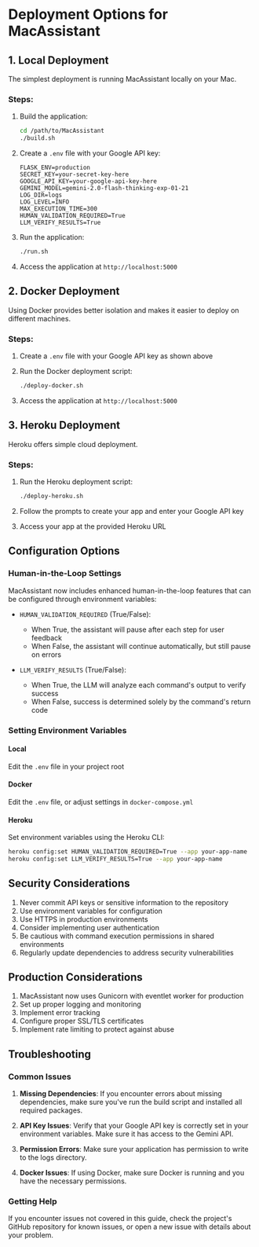 # Deployment Options for MacAssistant

## 1. Local Deployment

The simplest deployment is running MacAssistant locally on your Mac.

### Steps:

1. Build the application:
   ```bash
   cd /path/to/MacAssistant
   ./build.sh
   ```

2. Create a `.env` file with your Google API key:
   ```
   FLASK_ENV=production
   SECRET_KEY=your-secret-key-here
   GOOGLE_API_KEY=your-google-api-key-here
   GEMINI_MODEL=gemini-2.0-flash-thinking-exp-01-21
   LOG_DIR=logs
   LOG_LEVEL=INFO
   MAX_EXECUTION_TIME=300
   HUMAN_VALIDATION_REQUIRED=True
   LLM_VERIFY_RESULTS=True
   ```

3. Run the application:
   ```bash
   ./run.sh
   ```

4. Access the application at `http://localhost:5000`

## 2. Docker Deployment

Using Docker provides better isolation and makes it easier to deploy on different machines.

### Steps:

1. Create a `.env` file with your Google API key as shown above

2. Run the Docker deployment script:
   ```bash
   ./deploy-docker.sh
   ```

3. Access the application at `http://localhost:5000`

## 3. Heroku Deployment

Heroku offers simple cloud deployment.

### Steps:

1. Run the Heroku deployment script:
   ```bash
   ./deploy-heroku.sh
   ```

2. Follow the prompts to create your app and enter your Google API key

3. Access your app at the provided Heroku URL

## Configuration Options

### Human-in-the-Loop Settings

MacAssistant now includes enhanced human-in-the-loop features that can be configured through environment variables:

* `HUMAN_VALIDATION_REQUIRED` (True/False):
  - When True, the assistant will pause after each step for user feedback
  - When False, the assistant will continue automatically, but still pause on errors

* `LLM_VERIFY_RESULTS` (True/False):
  - When True, the LLM will analyze each command's output to verify success
  - When False, success is determined solely by the command's return code

### Setting Environment Variables

#### Local
Edit the `.env` file in your project root

#### Docker
Edit the `.env` file, or adjust settings in `docker-compose.yml`

#### Heroku
Set environment variables using the Heroku CLI:
```bash
heroku config:set HUMAN_VALIDATION_REQUIRED=True --app your-app-name
heroku config:set LLM_VERIFY_RESULTS=True --app your-app-name
```

## Security Considerations

1. Never commit API keys or sensitive information to the repository
2. Use environment variables for configuration
3. Use HTTPS in production environments
4. Consider implementing user authentication
5. Be cautious with command execution permissions in shared environments
6. Regularly update dependencies to address security vulnerabilities

## Production Considerations

1. MacAssistant now uses Gunicorn with eventlet worker for production
2. Set up proper logging and monitoring
3. Implement error tracking
4. Configure proper SSL/TLS certificates
5. Implement rate limiting to protect against abuse

## Troubleshooting

### Common Issues

1. **Missing Dependencies**: If you encounter errors about missing dependencies, make sure you've run the build script and installed all required packages.

2. **API Key Issues**: Verify that your Google API key is correctly set in your environment variables. Make sure it has access to the Gemini API.

3. **Permission Errors**: Make sure your application has permission to write to the logs directory.

4. **Docker Issues**: If using Docker, make sure Docker is running and you have the necessary permissions.

### Getting Help

If you encounter issues not covered in this guide, check the project's GitHub repository for known issues, or open a new issue with details about your problem.